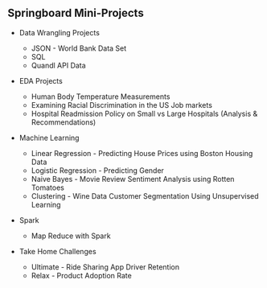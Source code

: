 ## Springboard Mini-Projects

  - Data Wrangling Projects
    - JSON - World Bank Data Set
    - SQL
    - Quandl API Data
    
  - EDA Projects
    - Human Body Temperature Measurements
    - Examining Racial Discrimination in the US Job markets
    - Hospital Readmission Policy on Small vs Large Hospitals (Analysis & Recommendations)
  
  - Machine Learning
    - Linear Regression - Predicting House Prices using Boston Housing Data
    - Logistic Regression - Predicting Gender
    - Naive Bayes - Movie Review Sentiment Analysis using Rotten Tomatoes
    - Clustering - Wine Data Customer Segmentation Using Unsupervised Learning
  
  - Spark
    - Map Reduce with Spark
  
  - Take Home Challenges
    - Ultimate - Ride Sharing App Driver Retention
    - Relax - Product Adoption Rate
